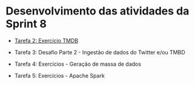 # Desenvolvimento das atividades da Sprint 8

- [Tarefa 2: Exercício TMDB](https://github.com/telmacarvalho/programa_de_bolsas_compass/blob/main/Sprint_8/Tarefa_2.ipynb)

- Tarefa 3: Desafio Parte 2 - Ingestão de dados do Twitter e/ou TMBD

- Tarefa 4: Exercícios - Geração de massa de dados

- Tarefa 5: Exercícios - Apache Spark
